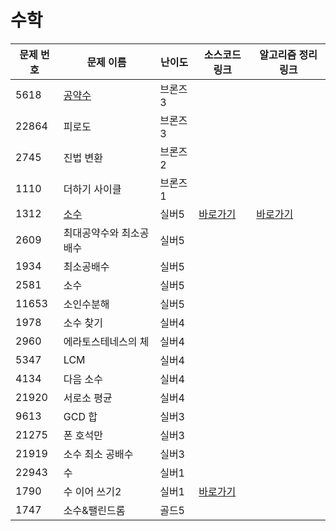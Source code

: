 # 수학

문제 번호 | 문제 이름 | 난이도 | 소스코드 링크 | 알고리즘 정리 링크 |
---|---|---|---|---|
5618 | [공약수](https://www.acmicpc.net/problem/5618) | 브론즈3 | 
22864 | 피로도 | 브론즈3 |
2745 | 진법 변환 | 브론즈2 |
1110 | 더하기 사이클 | 브론즈1 |
1312 | [소수](https://www.acmicpc.net/problem/1312) | 실버5 | [바로가기](https://github.com/ap3334/baekjoon/blob/main/%EC%88%98%ED%95%99/1312.cpp) | [바로가기](https://velog.io/@ap3334/%EB%B0%B1%EC%A4%80-C-1132.-%EC%86%8C%EC%88%98)
2609 | 최대공약수와 최소공배수 | 실버5 |
1934 | 최소공배수 | 실버5 | 
2581 | 소수 | 실버5 |
11653 | 소인수분해 | 실버5 |
1978 | 소수 찾기 | 실버4 |
2960 | 에라토스테네스의 체 | 실버4 |
5347 | LCM | 실버4 |
4134 | 다음 소수 | 실버4 |
21920 | 서로소 평균 | 실버4 |
9613 | GCD 합 | 실버3 |
21275 | 폰 호석만 | 실버3 |
21919 | 소수 최소 공배수 | 실버3 |
22943 | 수 | 실버1 |
1790 | 수 이어 쓰기2 | 실버1 | [바로가기](https://github.com/ap3334/baekjoon/blob/main/%EC%88%98%ED%95%99/1790.cpp)
1747 | 소수&팰린드롬 | 골드5 |
